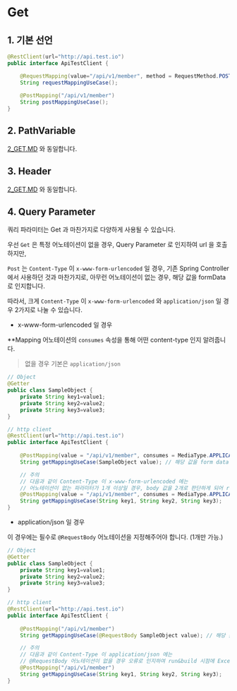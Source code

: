 # Get

## 1. 기본 선언

```java
@RestClient(url="http://api.test.io")
public interface ApiTestClient {

    @RequestMapping(value="/api/v1/member", method = RequestMethod.POST) // 기존 spring 에 존재하는 어노테이션
    String requestMappingUseCase();
    
    @PostMapping("/api/v1/member")
    String postMappingUseCase();
}
```

## 2. PathVariable

[2_GET.MD](https://github.com/BBackJK/rest-client/tree/main/document/2_GET.MD)
와 동일합니다.

## 3. Header

[2_GET.MD](https://github.com/BBackJK/rest-client/tree/main/document/2_GET.MD)
와 동일합니다.

## 4. Query Parameter

쿼리 파라미터는 Get 과 마찬가지로 다양하게 사용될 수 있습니다.

우선 `Get` 은 특정 어노테이션이 없을 경우, Query Parameter 로 인지하여 url 을 호출하지만,

`Post` 는 `Content-Type` 이 `x-www-form-urlencoded` 일 경우, 기존 Spring Controller 에서 사용하던 것과 마찬가지로, 아무런 어노테이션이 없는 경우, 해당 값을 formData 로 인지합니다.

따라서, 크게 `Content-Type` 이 `x-www-form-urlencoded` 와 `application/json` 일 경우 2가지로 나눌 수 있습니다.

* x-www-form-urlencoded 일 경우

**Mapping 어노테이션의 `consumes` 속성을 통해 어떤 content-type 인지 알려줍니다. 

> 없을 경우 기본은 `application/json`

```java
// Object
@Getter
public class SampleObject {
    private String key1=value1;
    private String key2=value2;
    private String key3=value3;
}

// http client
@RestClient(url="http://api.test.io")
public interface ApiTestClient {
    
    @PostMapping(value = "/api/v1/member", consumes = MediaType.APPLICATION_FORM_URLENCODED_VALUE)
    String getMappingUseCase(SampleObject value); // 해당 값을 form data 로 인지하여, field 로 채움.

    // 주의
    // 다음과 같이 Content-Type 이 x-www-form-urlencoded 에는
    // 어노테이션이 없는 파라미터가 1개 이상일 경우, body 값을 2개로 판단하게 되어 run&build 시점에서 exception 을 발생시킵니다.
    @PostMapping(value = "/api/v1/member", consumes = MediaType.APPLICATION_FORM_URLENCODED_VALUE)
    String getMappingUseCase(String key1, String key2, String key3); 
}
```

* application/json 일 경우

이 경우에는 필수로 `@RequestBody` 어노테이션을 지정해주어야 합니다. (1개만 가능.)

```java
// Object
@Getter
public class SampleObject {
    private String key1=value1;
    private String key2=value2;
    private String key3=value3;
}

// http client
@RestClient(url="http://api.test.io")
public interface ApiTestClient {
    
    @PostMapping("/api/v1/member")
    String getMappingUseCase(@RequestBody SampleObject value); // 해당 값을 form data 로 인지하여, field 로 채움.

    // 주의
    // 다음과 같이 Content-Type 이 application/json 에는
    // @RequestBody 어노테이션이 없을 경우 오류로 인지하여 run&build 시점에 Exception 을 발생시킵니다.
    @PostMapping("/api/v1/member")
    String getMappingUseCase(String key1, String key2, String key3); 
}
```